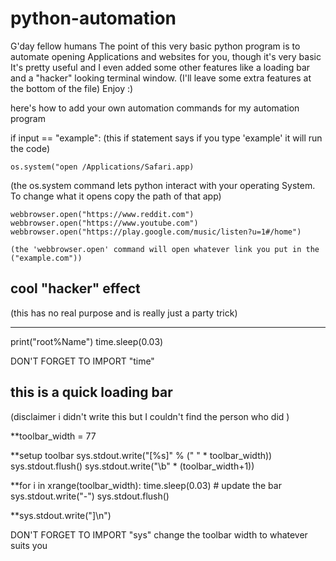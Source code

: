 # python-automation
G'day fellow humans
The point of this very basic python program is to automate opening Applications and websites for you, though it's very basic
It's pretty useful and I even added some other features like a loading bar and a "hacker" looking terminal window.
(I'll leave some extra features at the bottom of the file)
Enjoy :)




here's how to add your own automation commands for my automation program

if input == "example": (this if statement says if you type 'example' it will run the code)

    os.system("open /Applications/Safari.app)     
(the os.system command lets python interact with your operating System. To change what it opens copy the path of that app)

    webbrowser.open("https://www.reddit.com")
    webbrowser.open("https://www.youtube.com")
    webbrowser.open("https://play.google.com/music/listen?u=1#/home")

    (the 'webbrowser.open' command will open whatever link you put in the ("example.com"))





## cool "hacker" effect 
(this has no real purpose and is really just a party trick)

--------------------------------------------------------------------------------
print("root%Name")
time.sleep(0.03)

DON'T FORGET TO IMPORT "time"




## this is a quick loading bar 
(disclaimer i didn't write this but I couldn't find the person who did )


**toolbar_width = 77  

**setup toolbar
sys.stdout.write("[%s]" % (" " * toolbar_width))
sys.stdout.flush()
sys.stdout.write("\b" * (toolbar_width+1)) 

**for i in xrange(toolbar_width):
    time.sleep(0.03)
    # update the bar
    sys.stdout.write("-")
    sys.stdout.flush()

**sys.stdout.write("]\n")


DON'T FORGET TO IMPORT "sys"
change the toolbar width to whatever suits you
